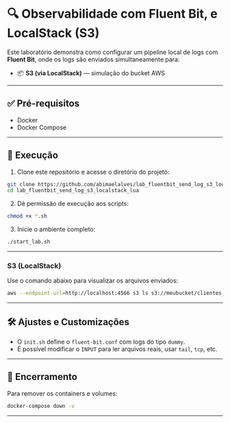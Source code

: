 # 🔍 Observabilidade com Fluent Bit, e LocalStack (S3)

Este laboratório demonstra como configurar um pipeline local de logs com **Fluent Bit**, onde os logs são enviados simultaneamente para:

- 📦 **S3 (via LocalStack)** — simulação do bucket AWS

---

## ✅ Pré-requisitos

- Docker
- Docker Compose

---

## 🚀 Execução

1. Clone este repositório e acesse o diretório do projeto:

```bash
git clone https://github.com/abimaelalves/lab_fluentbit_send_log_s3_localstack_lua.git
cd lab_fluentbit_send_log_s3_localstack_lua
```

2. Dê permissão de execução aos scripts:

```bash
chmod +x *.sh
```

3. Inicie o ambiente completo:

```bash
./start_lab.sh
```
---

### S3 (LocalStack)

Use o comando abaixo para visualizar os arquivos enviados:

```bash
aws --endpoint-url=http://localhost:4566 s3 ls s3://meubucket/clientes_impactados/ --recursive
```

---

## 🛠️ Ajustes e Customizações

- O `init.sh` define o `fluent-bit.conf` com logs do tipo `dummy`.
- É possível modificar o `INPUT` para ler arquivos reais, usar `tail`, `tcp`, etc.

---

## 🧹 Encerramento

Para remover os containers e volumes:

```bash
docker-compose down -v
```

---
